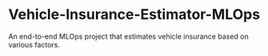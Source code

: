 # Vehicle-Insurance-Estimator-MLOps
An end-to-end MLOps project that estimates vehicle insurance based on various factors.
